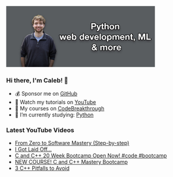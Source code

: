 <img src="github-cover-photo-my-face.jpg" width="400px" />

### Hi there, I'm Caleb! 🍛

- 💰 Sponsor me on [GitHub](https://github.com/sponsors/CalebCurry)
- 🎥 Watch my tutorials on [YouTube](https://www.youtube.com/calebthevideomaker2)
- 📗 My courses on [CodeBreakthrough](https://www.codebreakthrough.com)
- 🤔 I’m currently studying: [Python](https://www.youtube.com/watch?v=s3IvdkCq2_c&t=4254s)

### Latest YouTube Videos
<!-- YOUTUBE:START -->
- [From Zero to Software Mastery &lpar;Step-by-step&rpar;](https://www.youtube.com/watch?v=pjt3IKnuHyI)
- [I Got Laid Off...](https://www.youtube.com/watch?v=i2JVQdLnkAY)
- [C and C++ 20 Week Bootcamp Open Now! #code #bootcamp](https://www.youtube.com/watch?v=MvbPQ-alj8Q)
- [NEW COURSE! C and C++ Mastery Bootcamp](https://www.youtube.com/watch?v=n40T0zZcEdQ)
- [3 C++ Pitfalls to Avoid](https://www.youtube.com/watch?v=IF5D_NQqgrs)
<!-- YOUTUBE:END -->
